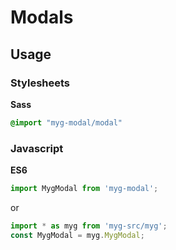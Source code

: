 # Modals

## Usage

### Stylesheets

**Sass**

```sass
@import "myg-modal/modal"
```

### Javascript

**ES6**

```js
import MygModal from 'myg-modal';
```

or

```js
import * as myg from 'myg-src/myg';
const MygModal = myg.MygModal;
```
